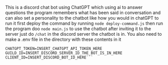 This is a discord chat bot using ChatGPT which using ai to answer questions 
the program remembers what has been said in conversation and can also set a personality to the chatbot like how you would in chatGPT
to run it first deploy the command by running 
`node deploy-command.js` 
then run the program doo 
`node main.js`
to use the chatbot after inviting it to the server just do 
`/chat` in the discord server the chatbot is in.
You also need to make a .env file in the directory with these contents in it 
```DISCORD_TOKEN=INSERT_DISCORD_TOKEN_HERE
CHATGPT_TOKEN=INSERT_CHATGPT_API_TOKEN_HERE
GUILD_ID=INSERT_DISCORD_SERVER_ID_THE_BOT_IS_IN_HERE
CLIENT_ID=INSERT_DISCORD_BOT_ID_HERE```
